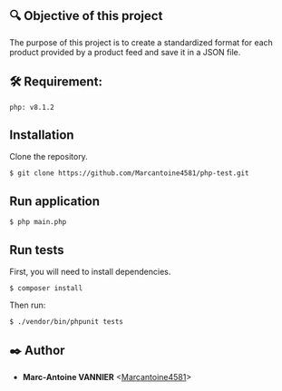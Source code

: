 ## 🔍 Objective of this project
The purpose of this project is to create a standardized format for each product provided by a product feed and save it in a JSON file.

## 🛠️ Requirement:

```
php: v8.1.2
```

## Installation
Clone the repository.
```
$ git clone https://github.com/Marcantoine4581/php-test.git
```

## Run application
```
$ php main.php
```

## Run tests
First, you will need to install dependencies.
```
$ composer install

```

Then run: 
```
$ ./vendor/bin/phpunit tests
```


## ✒️ Author
- **Marc-Antoine VANNIER** <[Marcantoine4581](https://github.com/Marcantoine4581)>





